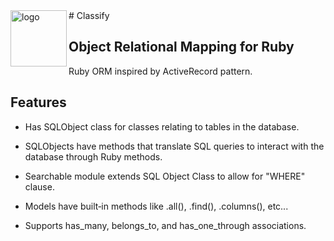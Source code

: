 <a href="https://steambnb-clone.herokuapp.com/#/">
  <img src="http://wfarm1.dataknet.com/static/resources/icons/set94/894f0362.png" title="logo" align="left" height="90" />
</a>
# Classify

## Object Relational Mapping for Ruby

Ruby ORM inspired by ActiveRecord pattern.

## Features

* Has SQLObject class for classes relating to tables in the database.

* SQLObjects have methods that translate SQL queries to interact with the database through Ruby methods.

* Searchable module extends SQL Object Class to allow for "WHERE" clause.

* Models have built‐in methods like .all(), .find(), .columns(), etc...

* Supports has_many, belongs_to, and has_one_through associations.
